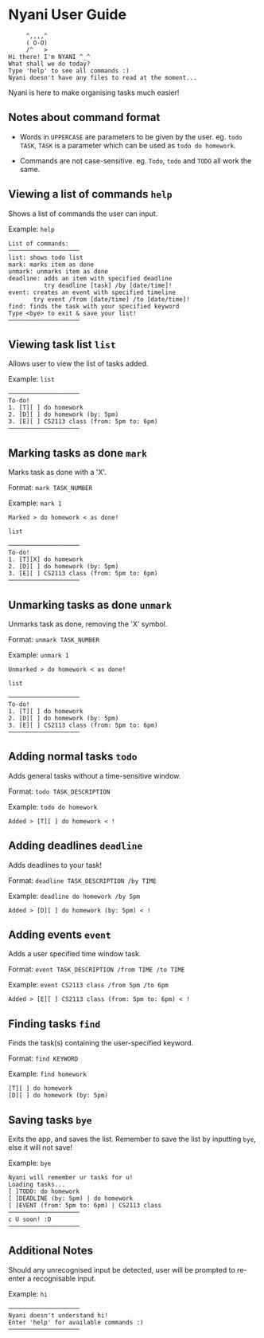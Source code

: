 # Nyani User Guide

```
     ^,,,,^
     ( O-O)
     /^   >
Hi there! I'm NYANI ^_^
What shall we do today?
Type 'help' to see all commands :)
Nyani doesn't have any files to read at the moment...
```
Nyani is here to make organising tasks much easier!

## Notes about command format

- Words in `UPPERCASE` are parameters to be given by the user.
  eg. `todo TASK`, `TASK` is a parameter which can be used as `todo do homework`.
  
- Commands are not case-sensitive.
  eg. `Todo`, `todo` and `TODO` all work the same.

## Viewing a list of commands `help`

Shows a list of commands the user can input.

Example: `help`

```
List of commands:
────────────────────
list: shows todo list
mark: marks item as done
unmark: unmarks item as done
deadline: adds an item with specified deadline
          try deadline [task] /by [date/time]!
event: creates an event with specified timeline
       try event /from [date/time] /to [date/time]!
find: finds the task with your specified keyword
Type <bye> to exit & save your list!
────────────────────
```

## Viewing task list `list`

Allows user to view the list of tasks added.

Example: `list`
```
────────────────────
To-do!
1. [T][ ] do homework
2. [D][ ] do homework (by: 5pm)
3. [E][ ] CS2113 class (from: 5pm to: 6pm)
────────────────────
```

## Marking tasks as done `mark`

Marks task as done with a 'X'.

Format: `mark TASK_NUMBER`

Example: `mark 1`

```
Marked > do homework < as done!
```

`list`

```
────────────────────
To-do!
1. [T][X] do homework
2. [D][ ] do homework (by: 5pm)
3. [E][ ] CS2113 class (from: 5pm to: 6pm)
────────────────────
```

## Unmarking tasks as done `unmark`

Unmarks task as done, removing the 'X' symbol.

Format: `unmark TASK_NUMBER`

Example: `unmark 1`

```
Unmarked > do homework < as done!
```

`list`

```
────────────────────
To-do!
1. [T][ ] do homework
2. [D][ ] do homework (by: 5pm)
3. [E][ ] CS2113 class (from: 5pm to: 6pm)
────────────────────
```

## Adding normal tasks `todo`

Adds general tasks without a time-sensitive window.

Format: `todo TASK_DESCRIPTION`

Example: `todo do homework`

```
Added > [T][ ] do homework < !
```

## Adding deadlines `deadline`

Adds deadlines to your task!

Format: `deadline TASK_DESCRIPTION /by TIME`

Example: `deadline do homework /by 5pm`

```
Added > [D][ ] do homework (by: 5pm) < !
```

## Adding events `event`

Adds a user specified time window task.

Format: `event TASK_DESCRIPTION /from TIME /to TIME`

Example: `event CS2113 class /from 5pm /to 6pm`

```
Added > [E][ ] CS2113 class (from: 5pm to: 6pm) < !
```

## Finding tasks `find`

Finds the task(s) containing the user-specified keyword.

Format: `find KEYWORD`

Example: `find homework`

```
[T][ ] do homework
[D][ ] do homework (by: 5pm)
```

## Saving tasks `bye`

Exits the app, and saves the list.
Remember to save the list by inputting `bye`, else it will not save!

Example: `bye`

```
Nyani will remember ur tasks for u!
Loading tasks...
[ ]TODO: do homework
[ ]DEADLINE (by: 5pm) | do homework
[ ]EVENT (from: 5pm to: 6pm) | CS2113 class
────────────────────
c U soon! :D 
────────────────────
```

## Additional Notes

Should any unrecognised input be detected, user will be prompted to re-enter a recognisable input.

Example: `hi`

```
────────────────────
Nyani doesn't understand hi!
Enter 'help' for available commands :)
────────────────────
```


